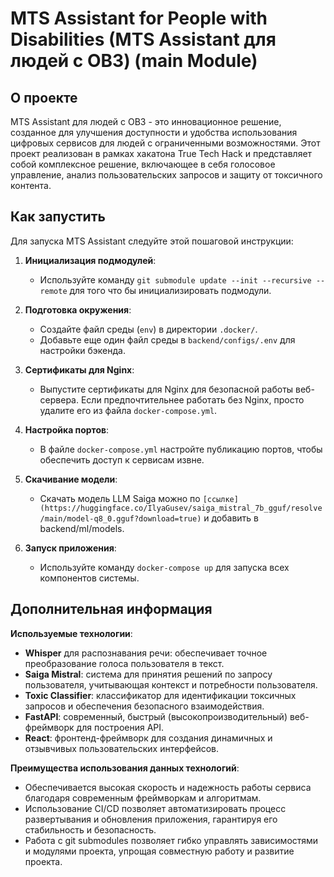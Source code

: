 # MTS Assistant for People with Disabilities (MTS Assistant для людей с ОВЗ) (main Module)

## О проекте

MTS Assistant для людей с ОВЗ - это инновационное решение, созданное для улучшения доступности и удобства использования цифровых сервисов для людей с ограниченными возможностями. Этот проект реализован в рамках хакатона True Tech Hack и представляет собой комплексное решение, включающее в себя голосовое управление, анализ пользовательских запросов и защиту от токсичного контента.

## Как запустить

Для запуска MTS Assistant следуйте этой пошаговой инструкции:

1. **Инициализация подмодулей**:
   - Используйте команду `git submodule update --init --recursive --remote` для того что бы инициализировать подмодули.

2. **Подготовка окружения**:
   - Создайте файл среды (`env`) в директории `.docker/`.
   - Добавьте еще один файл среды в `backend/configs/.env` для настройки бэкенда.

3. **Сертификаты для Nginx**:
   - Выпустите сертификаты для Nginx для безопасной работы веб-сервера. Если предпочтительнее работать без Nginx, просто удалите его из файла `docker-compose.yml`.

4. **Настройка портов**:
   - В файле `docker-compose.yml` настройте публикацию портов, чтобы обеспечить доступ к сервисам извне.

5. **Скачивание модели**:
   - Скачать модель LLM Saiga можно по `[ссылке](https://huggingface.co/IlyaGusev/saiga_mistral_7b_gguf/resolve/main/model-q8_0.gguf?download=true)` и добавить в backend/ml/models.

6. **Запуск приложения**:
   - Используйте команду `docker-compose up` для запуска всех компонентов системы.

## Дополнительная информация

**Используемые технологии**:

- **Whisper** для распознавания речи: обеспечивает точное преобразование голоса пользователя в текст.
- **Saiga Mistral**: система для принятия решений по запросу пользователя, учитывающая контекст и потребности пользователя.
- **Toxic Classifier**: классификатор для идентификации токсичных запросов и обеспечения безопасного взаимодействия.
- **FastAPI**: современный, быстрый (высокопроизводительный) веб-фреймворк для построения API.
- **React**: фронтенд-фреймворк для создания динамичных и отзывчивых пользовательских интерфейсов.

**Преимущества использования данных технологий**:

- Обеспечивается высокая скорость и надежность работы сервиса благодаря современным фреймворкам и алгоритмам.
- Использование CI/CD позволяет автоматизировать процесс развертывания и обновления приложения, гарантируя его стабильность и безопасность.
- Работа с git submodules позволяет гибко управлять зависимостями и модулями проекта, упрощая совместную работу и развитие проекта.
